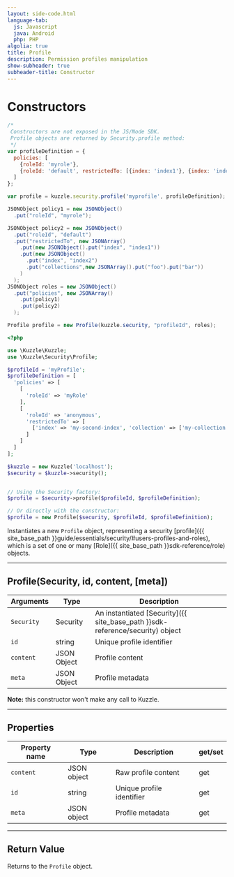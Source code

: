 ```yaml
---
layout: side-code.html
language-tab:
  js: Javascript
  java: Android
  php: PHP
algolia: true
title: Profile
description: Permission profiles manipulation
show-subheader: true
subheader-title: Constructor
---
```


# Constructors

```js
/*
 Constructors are not exposed in the JS/Node SDK.
 Profile objects are returned by Security.profile method:
 */
var profileDefinition = {
  policies: [
    {roleId: 'myrole'},
    {roleId: 'default', restrictedTo: [{index: 'index1'}, {index: 'index2', collections: ['foo', 'bar'] } ] }
  ]
};

var profile = kuzzle.security.profile('myprofile', profileDefinition);
```

```java
JSONObject policy1 = new JSONObject()
  .put("roleId", "myrole");

JSONObject policy2 = new JSONObject()
  .put("roleId", "default")
  .put("restrictedTo", new JSONArray()
    .put(new JSONObject().put("index", "index1"))
    .put(new JSONObject()
      .put("index", "index2")
      .put("collections",new JSONArray().put("foo").put("bar"))
    )
  );
JSONObject roles = new JSONObject()
  .put("policies", new JSONArray()
    .put(policy1)
    .put(policy2)
  );

Profile profile = new Profile(kuzzle.security, "profileId", roles);
```

```php
<?php

use \Kuzzle\Kuzzle;
use \Kuzzle\Security\Profile;

$profileId = 'myProfile';
$profileDefinition = [
  'policies' => [
    [
      'roleId' => 'myRole'
    ],
    [
      'roleId' => 'anonymous',
      'restrictedTo' => [
        ['index' => 'my-second-index', 'collection' => ['my-collection']]
      ]
    ]
  ]
];

$kuzzle = new Kuzzle('localhost');
$security = $kuzzle->security();


// Using the Security factory:
$profile = $security->profile($profileId, $profileDefinition);

// Or directly with the constructor:
$profile = new Profile($security, $profileId, $profileDefinition);
```

Instantiates a new `Profile` object, representing a security [profile]({{ site_base_path }}guide/essentials/security/#users-profiles-and-roles), which is a set of one or many [Role]({{ site_base_path }}sdk-reference/role) objects.

---

## Profile(Security, id, content, [meta])

| Arguments | Type | Description |
|---------------|---------|----------------------------------------|
| ``Security`` | Security | An instantiated [Security]({{ site_base_path }}sdk-reference/security) object |
| ``id`` | string | Unique profile identifier |
| ``content`` | JSON Object | Profile content |
| ``meta`` | JSON Object | Profile metadata |

**Note:**  this constructor won't make any call to Kuzzle.

---

## Properties

| Property name | Type | Description | get/set |
|--------------|--------|-----------------------------------|---------|
| `content` | JSON object | Raw profile content | get |
| `id` | string | Unique profile identifier | get |
| `meta` | JSON object | Profile metadata | get |

---

## Return Value

Returns to the `Profile` object.
